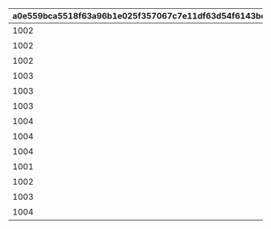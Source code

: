 |a0e559bca5518f63a96b1e025f357067c7e11df63d54f6143beb6e64d7b27f58|1b3a3ec23fc025693cf363789f208501e37ac2100d459759c739877046b4e3dd|502133fae44f8d154bdee0e42b76b2392ed5f79e1bb60415848d054109df2587|2dff9a20b2de575a66b166ca473e82444adacf4a2cf16e19962c1d2bb0a56727|502a7cb826a5b852f3ac7269fe69763ede967d60287b079b18372b6a6633b0f8|0e6e1c94a4395ca4994683e46d568cb2892c350b8e5d3222bb5096efc5d3d42c|64980a4d824d1937bb99ac5e343c64632f0d623be26e2bf296d15a4c3b985333|4a55d3e034af12f14f8b7f05ac3265b27c25f39ae097a4b05cacf70aff61dcf2|089a075e03e3ab3cff2a3d6e5ec1a54d79ed5b1bcaf6d362da04e85a7b71b06b|
| --- | --- | --- | --- | --- | --- | --- | --- | --- |
|1002|1|全プレイヤーでバンディ・シスターズを合計500,000回倒そう|500000|7008|32000101|1010|32000101|1|
|1002|2|全プレイヤーでバンディ・シスターズを合計750,000回倒そう|750000|7008|32000102|1010|32000102|1|
|1002|3|全プレイヤーでバンディ・シスターズを合計1,000,000回倒そう|1000000|7008|32000103|1010|32000103|1|
|1003|4|全プレイヤーでフレイヤを合計500,000回倒そう|500000|7008|32000104|1010|32000104|1|
|1003|5|全プレイヤーでフレイヤを合計750,000回倒そう|750000|7008|32000105|1010|32000105|1|
|1003|6|全プレイヤーでフレイヤを合計1,000,000回倒そう|1000000|7008|32000106|1010|32000106|1|
|1004|7|全プレイヤーでアラクネを合計1,000,000回倒そう|1000000|7008|32000107|1010|32000107|0|
|1004|8|全プレイヤーでアラクネを合計1,500,000回倒そう|1500000|7008|32000108|1010|32000108|0|
|1004|9|全プレイヤーでアラクネを合計2,000,000回倒そう|2000000|7008|32000109|1010|32000109|0|
|1001|10|宝石蜘蛛の群れに1回挑戦しよう|1|7007|32000110|1009|32000110|1|
|1002|11|バンディ・シスターズを1回倒そう|1|7007|32000111|1009|32000111|1|
|1003|12|フレイヤを1回倒そう|1|7007|32000112|1009|32000112|1|
|1004|13|アラクネを1回倒そう|1|7007|32000113|1009|32000113|0|